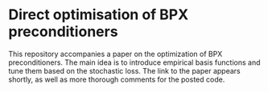 # Direct optimisation of BPX preconditioners

This repository accompanies a paper on the optimization of BPX preconditioners. The main idea is to introduce empirical basis functions and tune them based on the stochastic loss. The link to the paper appears shortly, as well as more thorough comments for the posted code.
